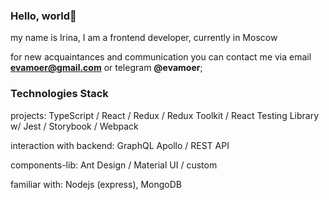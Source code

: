 ### Hello, world👋

my name is Irina, I am a frontend developer, currently in Moscow

for new acquaintances and communication you can contact me via email **evamoer@gmail.com** or telegram **@evamoer**;

### Technologies Stack

projects: TypeScript / React / Redux / Redux Toolkit / React Testing Library w/ Jest / Storybook / Webpack

interaction with backend: GraphQL Apollo / REST API

components-lib: Ant Design / Material UI / custom

familiar with: Nodejs (express), MongoDB
